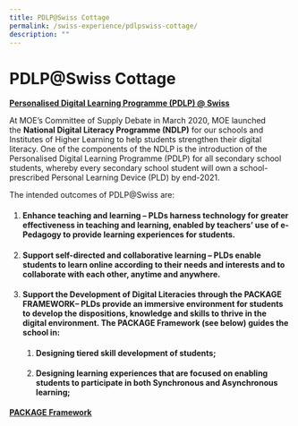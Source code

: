 ```yaml
---
title: PDLP@Swiss Cottage
permalink: /swiss-experience/pdlpswiss-cottage/
description: ""
---
```

# PDLP@Swiss Cottage

<b><u>Personalised Digital Learning Programme (PDLP) @ Swiss</u></b>

At MOE’s Committee of Supply Debate in March 2020, MOE launched the **National Digital Literacy Programme (NDLP)** for our schools and Institutes of Higher Learning to help students strengthen their digital literacy. One of the components of the NDLP is the introduction of the Personalised Digital Learning Programme (PDLP) for all secondary school students, whereby every secondary school student will own a school-prescribed Personal Learning Device (PLD) by end-2021.

The intended outcomes of PDLP@Swiss are:

1.  #### **Enhance teaching and learning** **–** PLDs harness technology for greater effectiveness in teaching and learning, enabled by teachers’ use of **e-Pedagogy** to provide learning experiences for students.
    
2.  #### **Support self-directed and collaborative learning –** PLDs enable students to learn online according to their needs and interests and to collaborate with each other, anytime and anywhere.
    
3.  #### **Support the Development of Digital Literacies through the PACKAGE FRAMEWORK–** PLDs provide an immersive environment for students to develop the dispositions, knowledge and skills to thrive in the digital environment. The PACKAGE Framework (see below) guides the school in:
    
    1.  #### Designing tiered skill development of students;
        
    2.  #### Designing learning experiences that are focused on enabling students to participate in both Synchronous and Asynchronous learning;
        

<b><u>PACKAGE Framework</u></b>